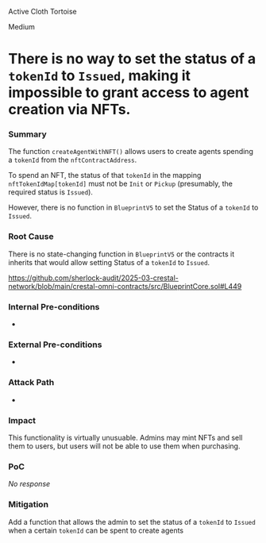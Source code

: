 Active Cloth Tortoise

Medium

# There is no way to set the status of a `tokenId` to `Issued`, making it impossible to grant access to agent creation via NFTs.

### Summary

The function `createAgentWithNFT()` allows users to create agents spending a `tokenId` from the `nftContractAddress`. 

To spend an NFT, the status of that `tokenId` in the mapping `nftTokenIdMap[tokenId]` must not be `Init` or `Pickup` (presumably, the required status is `Issued`). 

However, there is no function in `BlueprintV5` to set the Status of a `tokenId` to `Issued`.

### Root Cause

There is no state-changing function in `BlueprintV5` or the contracts it inherits that would allow setting Status of a `tokenId` to `Issued`.

https://github.com/sherlock-audit/2025-03-crestal-network/blob/main/crestal-omni-contracts/src/BlueprintCore.sol#L449

### Internal Pre-conditions

- 

### External Pre-conditions

- 

### Attack Path

- 

### Impact

This functionality is virtually unusuable. Admins may mint NFTs and sell them to users, but users will not be able to use them when purchasing. 

### PoC

_No response_

### Mitigation

Add a function that allows the admin to set the status of a `tokenId` to `Issued` when a certain `tokenId` can be spent to create agents